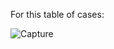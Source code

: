 For this table of cases:

![Capture](https://user-images.githubusercontent.com/91827137/166153875-f7a7e8d9-ce08-41fa-a5fa-62036ca83485.PNG)

